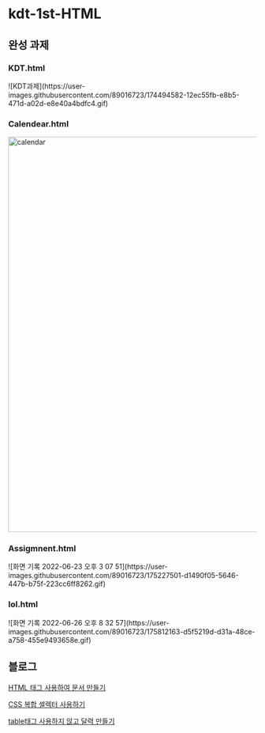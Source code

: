 # kdt-1st-HTML

<h2>완성 과제</h2>

<h3>KDT.html</h3>
![KDT과제](https://user-images.githubusercontent.com/89016723/174494582-12ec55fb-e8b5-471d-a02d-e8e40a4bdfc4.gif)

<h3>Calendear.html</h3>
<img width="800" alt="calendar" src="https://user-images.githubusercontent.com/89016723/174735323-0443556e-e944-4053-807b-8a4e56b6d9a3.png">

<h3>Assigmnent.html</h3>
![화면 기록 2022-06-23 오후 3 07 51](https://user-images.githubusercontent.com/89016723/175227501-d1490f05-5646-447b-b75f-223cc6ff8262.gif)

<h3>lol.html</h3>
![화면 기록 2022-06-26 오후 8 32 57](https://user-images.githubusercontent.com/89016723/175812163-d5f5219d-d31a-48ce-a758-455e9493658e.gif)


<h2>블로그</h2>

<a href="https://jangvascript.tistory.com/entry/HTML-HTML-%ED%83%9C%EA%B7%B8-%EC%82%AC%EC%9A%A9%ED%95%98%EC%97%AC-HTML%EB%AC%B8%EC%84%9C-%EB%A7%8C%EB%93%A4%EA%B8%B0?category=939222">HTML 태그 사용하여 문서 만들기</a>

<a href= "https://jangvascript.tistory.com/entry/CSS-HTML%EC%97%90-CSS%EC%84%A0%ED%83%9D%EC%9E%90%EC%85%80%EB%A0%89%ED%84%B0-%EC%A1%B0%ED%95%A9-%EC%82%AC%EC%9A%A9%ED%95%98%EA%B8%B0?category=939222">CSS 복합 셀렉터 사용하기</a>

<a href= "https://jangvascript.tistory.com/entry/CSS-table-%EC%82%AC%EC%9A%A9%ED%95%98%EC%A7%80-%EC%95%8A%EA%B3%A0-%EB%8B%AC%EB%A0%A5-%EB%A7%8C%EB%93%A4%EA%B8%B0-CSS-text-%EC%86%8D%EC%84%B1"> table태그 사용하지 않고 달력 만들기 </a>
